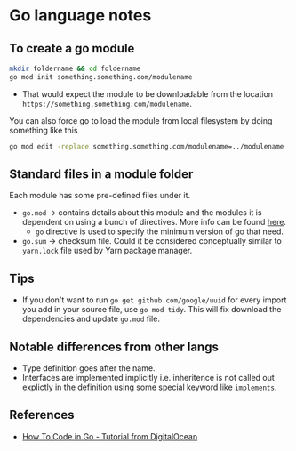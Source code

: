 
# Go language notes

## To create a go module

```bash
mkdir foldername && cd foldername
go mod init something.something.com/modulename
```

- That would expect the module to be downloadable from the location `https://something.something.com/modulename`.

You can also force go to load the module from local filesystem by doing something like this

```bash
go mod edit -replace something.something.com/modulename=../modulename
```

## Standard files in a module folder
Each module has some pre-defined files under it.

- `go.mod` -> contains details about this module and the modules it is dependent on using a bunch of directives. More info can be found [here](https://go.dev/doc/modules/gomod-ref).
  - `go` directive is used to specify the minimum version of go that need.
- `go.sum` -> checksum file. Could it be considered conceptually similar to `yarn.lock` file used by Yarn package manager.

## Tips

- If you don't want to run `go get github.com/google/uuid` for every import you add in your source file, use `go mod tidy`. This will fix download the dependencies and update `go.mod` file.

## Notable differences from other langs

- Type definition goes after the name.
- Interfaces are implemented implicitly i.e. inheritence is not called out explictly in the definition using some special keyword like `implements`.

## References

- [How To Code in Go - Tutorial from DigitalOcean](https://www.digitalocean.com/community/tutorial_series/how-to-code-in-go)
